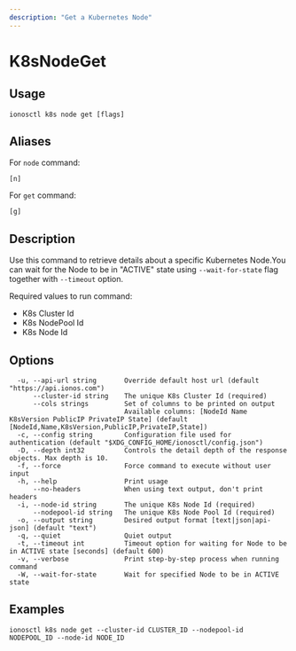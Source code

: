 ```yaml
---
description: "Get a Kubernetes Node"
---
```


# K8sNodeGet

## Usage

```text
ionosctl k8s node get [flags]
```

## Aliases

For `node` command:

```text
[n]
```

For `get` command:

```text
[g]
```

## Description

Use this command to retrieve details about a specific Kubernetes Node.You can wait for the Node to be in "ACTIVE" state using `--wait-for-state` flag together with `--timeout` option.

Required values to run command:

* K8s Cluster Id
* K8s NodePool Id
* K8s Node Id

## Options

```text
  -u, --api-url string       Override default host url (default "https://api.ionos.com")
      --cluster-id string    The unique K8s Cluster Id (required)
      --cols strings         Set of columns to be printed on output 
                             Available columns: [NodeId Name K8sVersion PublicIP PrivateIP State] (default [NodeId,Name,K8sVersion,PublicIP,PrivateIP,State])
  -c, --config string        Configuration file used for authentication (default "$XDG_CONFIG_HOME/ionosctl/config.json")
  -D, --depth int32          Controls the detail depth of the response objects. Max depth is 10.
  -f, --force                Force command to execute without user input
  -h, --help                 Print usage
      --no-headers           When using text output, don't print headers
  -i, --node-id string       The unique K8s Node Id (required)
      --nodepool-id string   The unique K8s Node Pool Id (required)
  -o, --output string        Desired output format [text|json|api-json] (default "text")
  -q, --quiet                Quiet output
  -t, --timeout int          Timeout option for waiting for Node to be in ACTIVE state [seconds] (default 600)
  -v, --verbose              Print step-by-step process when running command
  -W, --wait-for-state       Wait for specified Node to be in ACTIVE state
```

## Examples

```text
ionosctl k8s node get --cluster-id CLUSTER_ID --nodepool-id NODEPOOL_ID --node-id NODE_ID
```


